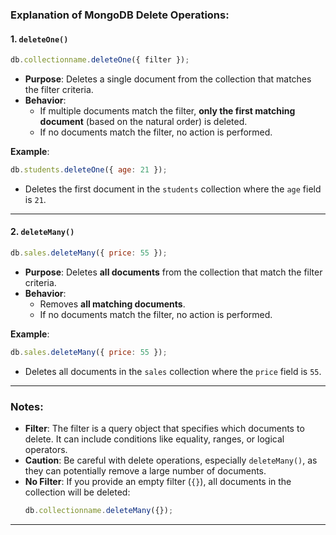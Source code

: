 ### Explanation of MongoDB Delete Operations:

#### 1. **`deleteOne()`**

```javascript
db.collectionname.deleteOne({ filter });
```

- **Purpose**: Deletes a single document from the collection that matches the filter criteria.
- **Behavior**:
  - If multiple documents match the filter, **only the first matching document** (based on the natural order) is deleted.
  - If no documents match the filter, no action is performed.

**Example**:

```javascript
db.students.deleteOne({ age: 21 });
```

- Deletes the first document in the `students` collection where the `age` field is `21`.

---

#### 2. **`deleteMany()`**

```javascript
db.sales.deleteMany({ price: 55 });
```

- **Purpose**: Deletes **all documents** from the collection that match the filter criteria.
- **Behavior**:
  - Removes **all matching documents**.
  - If no documents match the filter, no action is performed.

**Example**:

```javascript
db.sales.deleteMany({ price: 55 });
```

- Deletes all documents in the `sales` collection where the `price` field is `55`.

---

### Notes:

- **Filter**: The filter is a query object that specifies which documents to delete. It can include conditions like equality, ranges, or logical operators.
- **Caution**: Be careful with delete operations, especially `deleteMany()`, as they can potentially remove a large number of documents.
- **No Filter**: If you provide an empty filter (`{}`), all documents in the collection will be deleted:
  ```javascript
  db.collectionname.deleteMany({});
  ```

---

